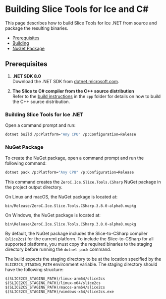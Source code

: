 # Building Slice Tools for Ice and C#

This page describes how to build Slice Tools for Ice .NET from source and package the resulting binaries.

- [Prerequisites](#prerequisites)
- [Building](#building)
- [NuGet Package](#nuget-package)

## Prerequisites

1. **.NET SDK 8.0**  
   Download the .NET SDK from [dotnet.microsoft.com](https://dotnet.microsoft.com/en-us/download/dotnet).

2. **The Slice to C# compiler from the C++ source distribution**  
   Refer to the [build instructions](../../cpp/BUILDING.md) in the `cpp` folder for details on how to build the C++
   source distribution.

### Building Slice Tools for Ice .NET

Open a command prompt and run:

```sh
dotnet build /p:Platform="Any CPU" /p:Configuration=Release
```

### NuGet Package

To create the NuGet package, open a command prompt and run the following command:

```sh
dotnet pack /p:Platform="Any CPU" /p:Configuration=Release
```

This command creates the `ZeroC.Ice.Slice.Tools.CSharp` NuGet package in the project output directory.

On Linux and macOS, the NuGet package is located at:

```shell
bin/Release/ZeroC.Ice.Slice.Tools.CSharp.3.8.0-alpha0.nupkg
```

On Windows, the NuGet package is located at:

```shell
bin\Release\ZeroC.Ice.Slice.Tools.CSharp.3.8.0-alpha0.nupkg
```

By default, the NuGet package includes the Slice-to-CSharp compiler (`slice2cs`) for the current platform. To include
the Slice-to-CSharp for all supported platforms, you must copy the required binaries to the staging directory before
running the `dotnet pack` command.

The build expects the staging directory to be at the location specified by the `SLICE2CS_STAGING_PATH` environment
variable. The staging directory should have the following structure:

```shell
$(SLICE2CS_STAGING_PATH)/linux-arm64/slice2cs
$(SLICE2CS_STAGING_PATH)/linux-x64/slice2cs
$(SLICE2CS_STAGING_PATH)/macos-arm64/slice2cs
$(SLICE2CS_STAGING_PATH)/windows-x64/slice2cs.exe
```
